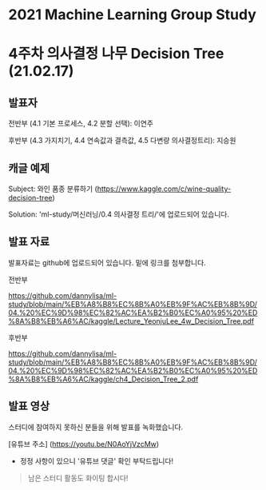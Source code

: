 # 2021 Machine Learning Group Study

# 4주차 의사결정 나무 Decision Tree (21.02.17)

## 발표자
  
  전반부 (4.1 기본 프로세스, 4.2 분할 선택): 이연주
  
  후반부 (4.3 가지치기, 4.4 연속값과 결측값, 4.5 다변량 의사결정트리): 지승원


## 캐글 예제
  
  Subject: 와인 품종 분류하기 (https://www.kaggle.com/c/wine-quality-decision-tree)
  
  Solution: 'ml-study/머신러닝/0.4 의사결정 트리/'에 업로드되어 있습니다.


## 발표 자료

발표자료는 github에 업로드되어 있습니다. 밑에 링크를 첨부합니다.

전반부

https://github.com/dannylisa/ml-study/blob/main/%EB%A8%B8%EC%8B%A0%EB%9F%AC%EB%8B%9D/04.%20%EC%9D%98%EC%82%AC%EA%B2%B0%EC%A0%95%20%ED%8A%B8%EB%A6%AC/kaggle/Lecture_YeonjuLee_4w_Decision_Tree.pdf

후반부

https://github.com/dannylisa/ml-study/blob/main/%EB%A8%B8%EC%8B%A0%EB%9F%AC%EB%8B%9D/04.%20%EC%9D%98%EC%82%AC%EA%B2%B0%EC%A0%95%20%ED%8A%B8%EB%A6%AC/kaggle/ch4_Decision_Tree_2.pdf



## 발표 영상

스터디에 참여하지 못하신 분들을 위해 발표를 녹화했습니다.

[유튜브 주소] (https://youtu.be/N0AoYjVzcMw)

* 정정 사항이 있으니 '유튜브 댓글' 확인 부탁드립니다!



> 남은 스터디 활동도 화이팅 합시다!
